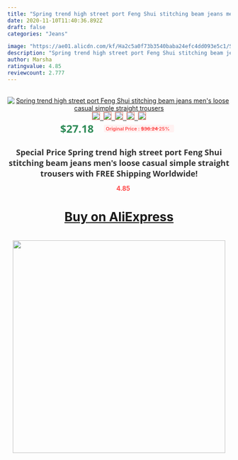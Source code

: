 ```yaml
---
title: "Spring trend high street port Feng Shui stitching beam jeans men's loose casual simple straight trousers"
date: 2020-11-10T11:40:36.892Z
draft: false
categories: "Jeans"

image: "https://ae01.alicdn.com/kf/Ha2c5a0f73b3540baba24efc4dd093e5c1/Spring-trend-high-street-port-Feng-Shui-stitching-beam-jeans-men-s-loose-casual-simple-straight.jpg"
description: "Spring trend high street port Feng Shui stitching beam jeans men's loose casual simple straight trousers"
author: Marsha
ratingvalue: 4.85
reviewcount: 2.777
---
```

<br>
<div style="text-align: center;">
<a href="https://s.click.aliexpress.com/e/_AlyrK9" target="_blank" rel="nofollow noopener noreferrer"><img alt="Spring trend high street port Feng Shui stitching beam jeans men's loose casual simple straight trousers" class="magnifier-image" src="https://ae01.alicdn.com/kf/Ha2c5a0f73b3540baba24efc4dd093e5c1/Spring-trend-high-street-port-Feng-Shui-stitching-beam-jeans-men-s-loose-casual-simple-straight.jpg_640x640.jpg">
<br>
<img style="border:1px solid salmon" src="https://ae01.alicdn.com/kf/Ha2c5a0f73b3540baba24efc4dd093e5c1/Spring-trend-high-street-port-Feng-Shui-stitching-beam-jeans-men-s-loose-casual-simple-straight.jpg_120x120.jpg">&nbsp;&nbsp;<img style="border:1px solid salmon" src="https://ae01.alicdn.com/kf/H2ddaa6e691a64116a57a2a3fe068c3111/Spring-trend-high-street-port-Feng-Shui-stitching-beam-jeans-men-s-loose-casual-simple-straight.jpg_120x120.jpg">&nbsp;&nbsp;<img style="border:1px solid salmon" src="https://ae01.alicdn.com/kf/H538653cf20f24c659e0fd4a7de120bf5f/Spring-trend-high-street-port-Feng-Shui-stitching-beam-jeans-men-s-loose-casual-simple-straight.jpg_120x120.jpg">&nbsp;&nbsp;<img style="border:1px solid salmon" src="https://ae01.alicdn.com/kf/H6273e4171c4a40c88c8142aadd4f1176y/Spring-trend-high-street-port-Feng-Shui-stitching-beam-jeans-men-s-loose-casual-simple-straight.jpg_120x120.jpg">&nbsp;&nbsp;<img style="border:1px solid salmon" src="https://ae01.alicdn.com/kf/H0453c49cbf2942c0880eb7a77daef136h/Spring-trend-high-street-port-Feng-Shui-stitching-beam-jeans-men-s-loose-casual-simple-straight.jpg_120x120.jpg"></a></div><br0>
<div style="text-align: center;"><span style="background-color: white; border: 0px; box-sizing: border-box; color: seagreen; display: inline-block; font-family: &quot;open sans&quot; , &quot;arial&quot; , &quot;helvetica&quot; , sans-serif , &quot;heiti&quot;; font-size: 24px; font-stretch: inherit; font-weight: 700; line-height: inherit; margin: 0px 10px 0px 0px; padding: 0px; vertical-align: middle;">$27.18 </span>
<span style="background: rgb(255 , 241 , 241); border-radius: 3px; border: 0px; box-sizing: border-box; color: #ff4747; display: inline-block; font-family: inherit; font-size: 12px; font-stretch: inherit; font-style: inherit; font-variant: inherit; font-weight: 600; line-height: inherit; margin: 0px; padding: 2px 5px; transform: scale(0.9); vertical-align: middle;">Original Price : <b style="text-decoration: line-through;">$36.24 </b> 25%&nbsp;&nbsp;</span></div>
<h1 style="color: #333333; display: inline-block; font-family: &quot;open sans&quot; , &quot;arial&quot; , &quot;helvetica&quot; , sans-serif , &quot;heiti&quot;; font-size: 18px; font-stretch: inherit; font-weight: 700; text-align: center;">Special Price Spring trend high street port Feng Shui stitching beam jeans men's loose casual simple straight trousers with FREE Shipping Worldwide!</h1>
<div style="color: #ff4747; text-align: center;">
<img src="https://4.bp.blogspot.com/-M0ZcTcb-5uY/XleCXlxnR4I/AAAAAAAAAEc/OrjgMkXV1oMQFaCRZj5HQwOCBcu3w1FegCPcBGAYYCw/s1600/star.png" style="height: 15px;">&nbsp;<b>4.85</b></div>
<div class="button_cont" align="center"><a class="buynow_a" href="https://s.click.aliexpress.com/e/_AlyrK9" target="_blank" rel="nofollow noopener noreferrer"><H1>Buy on AliExpress</H1></a></div><br>
<div class="separator" style="clear: both; text-align: center;">
<img src="https://lh3.googleusercontent.com/-pTy5HemUv9M/XlePHvY0dAI/AAAAAAAAAE4/0nX5iRUoIWY8eMW9Dpxeirr157OZliDIgCLcBGAsYHQ/s1600/badge.gif" width="480">
</div>
